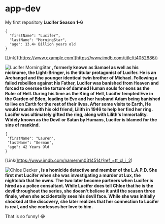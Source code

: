 # app-dev
My first repository
**Lucifer Season 1-6**
```
{
  "firstName": "Lucifer",
  "lastName": "MorningStar",
  "age": 13.4+ Billion years old
}
```
[Link]([https://www.example.com](https://www.imdb.com/title/tt4052886/)

![Lucifer MorningStar](LuciferMorningStar.jpg)
**, formerly known as Samael as well as his nickname, the Light-Bringer, is the titular protagonist of Lucifer. He is an Archangel and the younger identical twin brother of Michael. Following a failed rebellion against his Father, Lucifer was banished from Heaven and forced to oversee the torture of damned Human souls for eons as the Ruler of Hell. During his time as the King of Hell, Lucifer tempted Eve in the Garden of Eden, leading to Eve and her husband Adam being banished to live on Earth for the rest of their lives. After some visits to Earth, He would reunite with his old friend, Lilith in 1946 to help her find her ring. Lucifer was ultimately gifted the ring, along with Lilith's Immortality. Widely known as the Devil or Satan by Humans, Lucifer is blamed for the sins of mankind.**
 ```
 {
  "firstName": "Lauren",
  "lastName": "German",
  "age": 42 Years Old
}
```
[Link(https://www.imdb.com/name/nm0314514/?ref_=tt_cl_i_2)

![Chloe Decker](LuciferMorningStar.jpg)
**, is a homicide detective and member of the L.A.P.D. She first met Lucifer when she was investigating a murder at Lux, the nightclub that he owns. The two later become partners when Lucifer is hired as a police consultant. While Lucifer does tell Chloe that he is the devil throughout the series, she doesn't believe it until the season three finale, when she accidentally sees his devil face. While she was initially shocked at the discovery, she later realizes that her connection to Lucifer is real, and she confesses her love to him.**

That is so funny! :joy:
